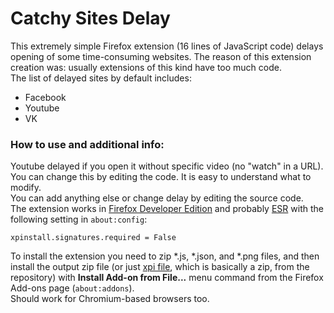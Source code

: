 # Catchy Sites Delay

This extremely simple Firefox extension (16 lines of JavaScript code) delays opening of some time-consuming websites. The reason of this extension creation was: usually extensions of this kind have too much code.  
The list of delayed sites by default includes:

* Facebook
* Youtube
* VK

### How to use and additional info:  
Youtube delayed if you open it without specific video (no "watch" in a URL). You can change this by editing the code. It is easy to understand what to modify.  
You can add anything else or change delay by editing the source code.  
The extension works in [Firefox Developer Edition](https://www.mozilla.org/firefox/developer/) and probably [ESR](https://www.mozilla.org/firefox/enterprise/) with the following setting in `about:config`:

```
xpinstall.signatures.required = False
```

To install the extension you need to zip \*.js, \*.json, and \*.png files, and then install the output zip file (or just [xpi file](catchy.xpi?raw=1), which is basically a zip, from the repository) with **Install Add-on from File...** menu command from the Firefox Add-ons page (`about:addons`).  
Should work for Chromium-based browsers too.
